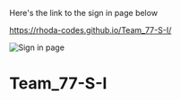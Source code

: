 Here's the link to the sign in page below

https://rhoda-codes.github.io/Team_77-S-I/

![Sign in page](https://user-images.githubusercontent.com/93567059/182974102-4bf87e93-725a-4b51-bd09-131c07cbceef.jpg)
# Team_77-S-I
